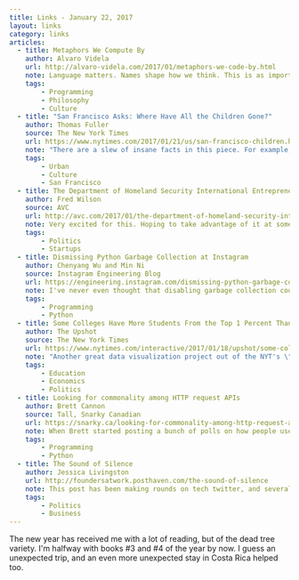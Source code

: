 ```yaml
---
title: Links - January 22, 2017
layout: links
category: links
articles:
  - title: Metaphors We Compute By
    author: Alvaro Videla
    url: http://alvaro-videla.com/2017/01/metaphors-we-code-by.html
    note: Language matters. Names shape how we think. This is as important in computer science as in any other field. We talk about <i>queues</i> and <i>stacks</i> and <i><a href="https://en.wikipedia.org/wiki/Software_bug#Etymology">bugs</a></i> and <i><a href="https://twitter.com/Codealike/status/819990490774904833">patches</a></i>, not because we like jargon, but because metaphors are the only way we can get complex ideas across quickly. Communication is the hardest thing about software engineering, and pretty much any human endeavor. Picking the right metaphors can ease our job significantly, and shed light on how others have solved the same problems in the past.
    tags:
        - Programming
        - Philosophy
        - Culture
  - title: "San Francisco Asks: Where Have All the Children Gone?"
    author: Thomas Fuller
    source: The New York Times
    url: https://www.nytimes.com/2017/01/21/us/san-francisco-children.html?
    note: "There are a slew of insane facts in this piece. For example, San Francisco has the lowest percentage of children of any of the largest 100 cities in the US. The rate for San Francisco is 13%, for New York is 21%, and for Chicago, 23%, which is also the overall average across the United States. The number of dogs is roughly the same as the number of kids: 120k. There is one additional student enrolled in the public school system for every 100 apartments sold in the city. The public school system has shrunk by 40% since 1970. More than 10 private schools have opened in San Francisco since 2009. This city really makes no sense."
    tags:
        - Urban
        - Culture
        - San Francisco
  - title: The Department of Homeland Security International Entrepreneur Rule
    author: Fred Wilson
    source: AVC
    url: http://avc.com/2017/01/the-department-of-homeland-security-international-entrepreneur-rule/
    note: Very excited for this. Hoping to take advantage of it at some point in the future.
    tags:
        - Politics
        - Startups
  - title: Dismissing Python Garbage Collection at Instagram
    author: Chenyang Wu and Min Ni
    source: Instagram Engineering Blog
    url: https://engineering.instagram.com/dismissing-python-garbage-collection-at-instagram-4dca40b29172
    note: I've never even thought that disabling garbage collection could be a sensible option. It's always fun to see how people can take a deep-dive into the inner workings of their toolchain and come out with this kind of performance boost. Questioning basic assumptions can be a good idea.
    tags:
        - Programming
        - Python
  - title: Some Colleges Have More Students From the Top 1 Percent Than the Bottom 60. Find Yours.
    author: The Upshot
    source: The New York Times
    url: https://www.nytimes.com/interactive/2017/01/18/upshot/some-colleges-have-more-students-from-the-top-1-percent-than-the-bottom-60.html
    note: "Another great data visualization project out of the NYT's \"analytical journalism\" desk, this time about the relationship between education and economic mobility. Finding your school is really easy. <a href=\"https://www.nytimes.com/interactive/projects/college-mobility/northwestern-university\">Here's Northwestern</a>, for example. There are no surprises: the numbers are stark, as expected."
    tags:
        - Education
        - Economics
        - Politics
  - title: Looking for commonality among HTTP request APIs
    author: Brett Cannon
    source: Tall, Snarky Canadian
    url: https://snarky.ca/looking-for-commonality-among-http-request-apis/
    note: When Brett started posting a bunch of polls on how people use various Python libraries for HTTP requests, I knew he was up to something good.
    tags:
        - Programming
        - Python
  - title: The Sound of Silence
    author: Jessica Livingston
    url: http://foundersatwork.posthaven.com/the-sound-of-silence
    note: This post has been making rounds on tech twitter, and several of the newsletters I follow shared it, too. I wholeheartedly disagree with Jessica here, which is exactly why I wanted to share this. I think Anil Dash's <a href="https://twitter.com/anildash/status/821129187301986306">response</a> summarizes my thoughts well.
    tags:
        - Politics
        - Business
---
```


The new year has received me with a lot of reading, but of the dead tree variety. I'm halfway with books #3 and #4 of the year by now. I guess an unexpected trip, and an even more unexpected stay in Costa Rica helped too.